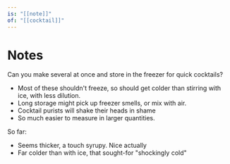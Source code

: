 ```yaml
---
is: "[[note]]"
of: "[[cocktail]]"
---
```


# Notes
Can you make several at once and store in the freezer for quick cocktails?
* Most of these shouldn't freeze, so should get colder than stirring with ice, with less dilution.
* Long storage might pick up freezer smells, or mix with air.
* Cocktail purists will shake their heads in shame
* So much easier to measure in larger quantities.

So far:
* Seems thicker, a touch syrupy. Nice actually
* Far colder than with ice, that sought-for "shockingly cold"
